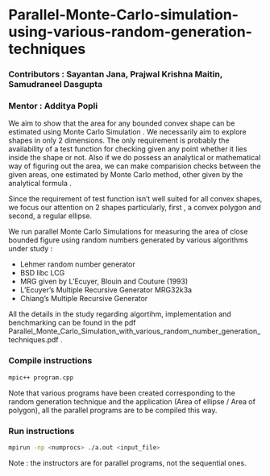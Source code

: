 # Parallel-Monte-Carlo-simulation-using-various-random-generation-techniques

### Contributors : Sayantan Jana, Prajwal Krishna Maitin, Samudraneel Dasgupta
### Mentor : Additya Popli

We aim to show that the area for any bounded convex shape can be estimated using Monte
Carlo Simulation . We necessarily aim to explore shapes in only 2 dimensions. The only
requirement is probably the availability of a test function for checking given any point
whether it lies inside the shape or not. Also if we do possess an analytical or mathematical
way of figuring out the area, we can make comparision checks between the given areas, one
estimated by Monte Carlo method, other given by the analytical formula .

Since the requirement of test function isn’t well suited for all convex shapes, we focus
our attention on 2 shapes particularly, first , a convex polygon and second, a regular ellipse.

We run parallel Monte Carlo Simulations for measuring the area of close bounded figure using random numbers generated by various algorithms under study :

- Lehmer random number generator
- BSD libc LCG
- MRG given by L’Ecuyer, Blouin and Couture (1993)
- L’Ecuyer’s Multiple Recursive Generator MRG32k3a
- Chiang’s Multiple Recursive Generator

All the details in the study regarding algortihm, implementation and benchmarking can be found in the pdf Parallel_Monte_Carlo_Simulation_with_various_random_number_generation_techniques.pdf .

### Compile instructions 
```sh
mpic++ program.cpp
```

Note that various programs have been created corresponding to the random generation technique and the application (Area of ellipse / Area of polygon), all the parallel programs are to be compiled this way.

### Run instructions
```sh
mpirun -np <numprocs> ./a.out <input_file>
```

Note : the instructors are for parallel programs, not the sequential ones.
